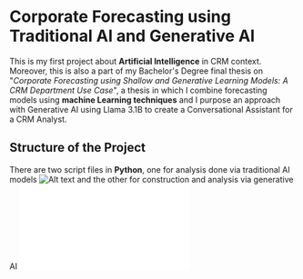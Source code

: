 # Corporate Forecasting using Traditional AI and Generative AI

This is my first project about **Artificial Intelligence** in CRM context. Moreover, this is also a part of my Bachelor's Degree final thesis on "*Corporate Forecasting using Shallow and Generative Learning Models: A CRM Department Use Case*", a thesis in which I combine forecasting models using **machine Learning techniques** and I purpose an approach with Generative AI using Llama 3.1B to create a Conversational Assistant for a CRM Analyst.

## Structure of the Project
There are two script files in **Python**, one for analysis done via traditional AI models ![Alt text](Thesis/Trad-AI.ipynb) and the other for construction and analysis via generative AI ![Alt text](Thesis/Chatbot-test.py)

